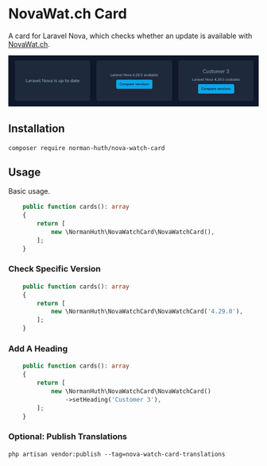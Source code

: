 # NovaWat.ch Card

A card for Laravel Nova, which checks whether an update is available with [NovaWat.ch](https://novawat.ch).

![Preview](https://raw.githubusercontent.com/Muetze42/nova-watch-card/main/docs/preview.png "Preview")

## Installation

```shell
composer require norman-huth/nova-watch-card
```

## Usage

Basic usage.

```php
    public function cards(): array
    {
        return [
            new \NormanHuth\NovaWatchCard\NovaWatchCard(),
        ];
    }
```

### Check Specific Version

```php
    public function cards(): array
    {
        return [
            new \NormanHuth\NovaWatchCard\NovaWatchCard('4.29.0'),
        ];
    }
```

### Add A Heading

```php
    public function cards(): array
    {
        return [
            new \NormanHuth\NovaWatchCard\NovaWatchCard()
                ->setHeading('Customer 3'),
        ];
    }
```

### Optional: Publish Translations

```shell
php artisan vendor:publish --tag=nova-watch-card-translations
```
